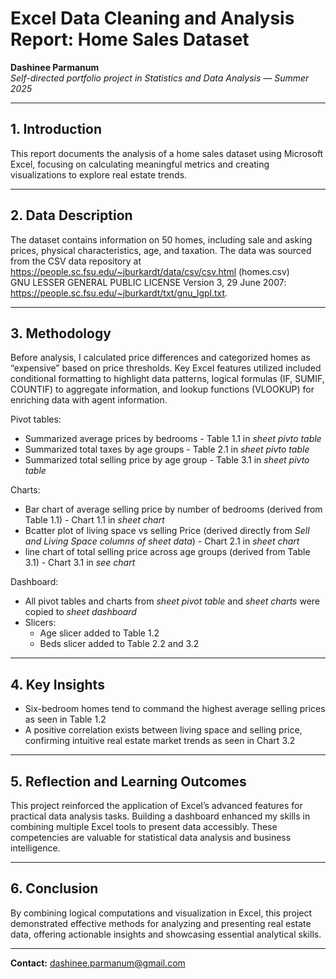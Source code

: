 # Excel Data Cleaning and Analysis Report: Home Sales Dataset

**Dashinee Parmanum**  
*Self-directed portfolio project in Statistics and Data Analysis — Summer 2025*

---
## 1. Introduction
This report documents the analysis of a home sales dataset using Microsoft Excel, focusing on calculating meaningful metrics and creating visualizations to explore real estate trends.

---
## 2. Data Description
The dataset contains information on 50 homes, including sale and asking prices, physical characteristics, age, and taxation. The data was sourced from the CSV data repository at https://people.sc.fsu.edu/~jburkardt/data/csv/csv.html (homes.csv)  
GNU LESSER GENERAL PUBLIC LICENSE Version 3, 29 June 2007: https://people.sc.fsu.edu/~jburkardt/txt/gnu_lgpl.txt.

---
## 3. Methodology
Before analysis, I calculated price differences and categorized homes as “expensive” based on price thresholds. Key Excel features utilized included conditional formatting to highlight data patterns, logical formulas (IF, SUMIF, COUNTIF) to aggregate information, and lookup functions (VLOOKUP) for enriching data with agent information.

Pivot tables:  
- Summarized average prices by bedrooms - Table 1.1 in *sheet pivto table*   
- Summarized total taxes by age groups - Table 2.1 in *sheet pivto table* 
- Summarized total selling price by age group - Table 3.1 in *sheet pivto table*  

Charts:  
- Bar chart of average selling price by number of bedrooms (derived from Table 1.1) - Chart 1.1 in *sheet chart*  
- Bcatter plot of living space vs selling Price (derived directly from *Sell and Living Space columns of sheet data*) - Chart 2.1 in *sheet chart* 
- line chart of total selling price across age groups (derived from Table 3.1) - Chart 3.1 in *see chart*   

Dashboard:  
- All pivot tables and charts from *sheet pivot table* and  *sheet charts* were copied to *sheet dashboard* 
- Slicers:  
  - Age slicer added to Table 1.2  
  - Beds slicer added to Table 2.2 and 3.2  

---
## 4. Key Insights
- Six-bedroom homes tend to command the highest average selling prices as seen in Table 1.2  
- A positive correlation exists between living space and selling price, confirming intuitive real estate market trends as seen in Chart 3.2  

---
## 5. Reflection and Learning Outcomes
This project reinforced the application of Excel’s advanced features for practical data analysis tasks. Building a dashboard enhanced my skills in combining multiple Excel tools to present data accessibly. These competencies are valuable for statistical data analysis and business intelligence.

---
## 6. Conclusion
By combining logical computations and visualization in Excel, this project demonstrated effective methods for analyzing and presenting real estate data, offering actionable insights and showcasing essential analytical skills.

---
**Contact:** dashinee.parmanum@gmail.com
  
